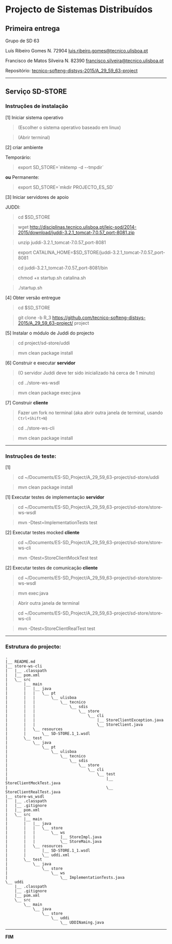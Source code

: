 # Projecto de Sistemas Distribuí­dos #

## Primeira entrega ##

Grupo de SD 63

Luís Ribeiro Gomes
    N. 72904
    luis.ribeiro.gomes@tecnico.ulisboa.pt
    
Francisco de Matos Silveira
    N. 82390
    francisco.silveira@tecnico.ulisboa.pt


Repositório:
[tecnico-softeng-distsys-2015/A_29_59_63-project](https://github.com/tecnico-softeng-distsys-2015/A_29_59_63-project/)

-------------------------------------------------------------------------------

## Serviço SD-STORE 

### Instruções de instalação 

[1] Iniciar sistema operativo

> (Escolher o sistema operativo baseado em linux)

> (Abrir terminal)

[2] criar ambiente

Temporário:

> export SD_STORE=\`mktemp -d --tmpdir\`

**ou** Permanente:

> export SD_STORE=\`mkdir PROJECTO_ES_SD\`

[3] Iniciar servidores de apoio

JUDDI:

> cd $SD_STORE

> wget http://disciplinas.tecnico.ulisboa.pt/leic-sod/2014-2015/download/juddi-3.2.1_tomcat-7.0.57_port-8081.zip

> unzip juddi-3.2.1_tomcat-7.0.57_port-8081

> export CATALINA_HOME=$SD_STORE/juddi-3.2.1_tomcat-7.0.57_port-8081

> cd juddi-3.2.1_tomcat-7.0.57_port-8081/bin

> chmod +x startup.sh catalina.sh

> ./startup.sh

[4] Obter versão entregue

> cd $SD_STORE

> git clone -b R_3 https://github.com/tecnico-softeng-distsys-2015/A_29_59_63-project/ project

[5] Instalar o módulo de Juddi do projecto

> cd project/sd-store/uddi

> mvn clean package install

[6] Construir e executar **servidor**

> (O servidor Juddi deve ter sido inicializado há cerca de 1 minuto)

> cd ../store-ws-wsdl

> mvn clean package exec:java

[7] Construir **cliente**

> Fazer um fork no terminal (aka abrir outra janela de terminal, usando `Ctrl+Shift+N`)

> cd ../store-ws-cli

> mvn clean package install

-------------------------------------------------------------------------------

### Instruções de teste: ###
[1]
> cd ~/Documents/ES-SD_Project/A_29_59_63-project/sd-store/uddi

> mvn clean package install

[1] Executar testes de implementação **servidor**
> cd ~/Documents/ES-SD_Project/A_29_59_63-project/sd-store/store-ws-wsdl

> mvn -Dtest=ImplementationTests test

[2] Executar testes mocked **cliente**
> cd ~/Documents/ES-SD_Project/A_29_59_63-project/sd-store/store-ws-cli

> mvn -Dtest=StoreClientMockTest test

[2] Executar testes de comunicação **cliente**
> cd ~/Documents/ES-SD_Project/A_29_59_63-project/sd-store/store-ws-wsdl

> mvn exec:java

> Abrir outra janela de terminal

> cd ~/Documents/ES-SD_Project/A_29_59_63-project/sd-store/store-ws-cli

> mvn -Dtest=StoreClientRealTest test



-------------------------------------------------------------------------------

### Estrutura do projecto: ###

    .
    |__ README.md
    |__ store-ws-cli
    |   |__ .classpath
    |   |__ pom.xml
    |   \__ src
    |       |__ main
    |       |   |__ java
    |       |   |   \__ pt
    |       |   |       \__ ulisboa
    |       |   |           \__ tecnico
    |       |   |               \__ sdis
    |       |   |                   \__ store
    |       |   |                       \__ cli
    |       |   |                           |__ StoreClientException.java
    |       |   |                           \__ StoreClient.java
    |       |   \__ resources
    |       |       \__ SD-STORE.1_1.wsdl
    |       \__ test
    |           \__ java
    |               \__ pt
    |                   \__ ulisboa
    |                       \__ tecnico
    |                           \__ sdis
    |                               \__ store
    |                                   \__ cli
    |                                       \__ test
    |                                           |__ StoreClientMockTest.java
    |                                           \__ StoreClientRealTest.java
    |__ store-ws_wsdl
    |   |__ .classpath
    |   |__ .gitignore
    |   |__ pom.xml
    |   \__ src
    |       |__ main
    |       |   |__ java
    |       |   |   \__ store
    |       |   |       \__ ws
    |       |   |           |__ StoreImpl.java
    |       |   |           \__ StoreMain.java
    |       |   \__ resources
    |       |       |__ SD-STORE.1_1.wsdl
    |       |       \__ uddi.xml
    |       \__ test
    |           \__ java
    |               \__ store
    |                   \__ ws
    |                       \__ ImplementationTests.java
    \__ uddi
        |__ .classpath
        |__ .gitignore
        |__ pom.xml
        \__ src
            \__ main
                \__ java
                    \__ store
                        \__ uddi
                            \__ UDDINaming.java



-------------------------------------------------------------------------------
**FIM**
